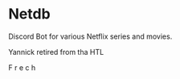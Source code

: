 # Netdb

Discord Bot for various Netflix series and movies.

Yannick retired from tha HTL

F r e c h
